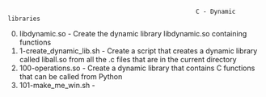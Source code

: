                                                         C - Dynamic libraries
0. libdynamic.so - Create the dynamic library libdynamic.so containing functions
1. 1-create_dynamic_lib.sh - Create a script that creates a dynamic library called liball.so from all the .c files that are in the current directory
2. 100-operations.so - Create a dynamic library that contains C functions that can be called from Python
3. 101-make_me_win.sh - 
